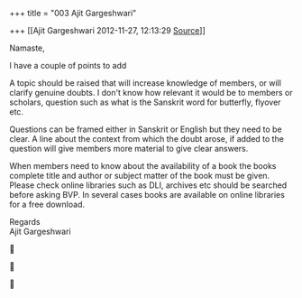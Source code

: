 +++
title = "003 Ajit Gargeshwari"

+++
[[Ajit Gargeshwari	2012-11-27, 12:13:29 [Source](https://groups.google.com/g/bvparishat/c/eI-k1TIZDl8)]]



Namaste,  
  
I have a couple of points to add  
  
A topic should be raised that will increase knowledge of members, or will clarify genuine doubts. I don't know how relevant it would be to members or scholars, question such as what is the Sanskrit word for butterfly, flyover etc.  
  
Questions can be framed either in Sanskrit or English but they need to be clear. A line about the context from which the doubt arose, if added to the question will give members more material to give clear answers.  
  
When members need to know about the availability of a book the books complete title and author or subject matter of the book must be given. Please check online libraries such as DLI, archives etc should be searched before asking BVP. In several cases books are available on online libraries for a free download.  
  
Regards  
Ajit Gargeshwari  
  







